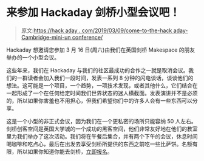 # 来参加 Hackaday 剑桥小型会议吧！

> 原文:[https://hack aday . com/2019/03/09/come-to-the-hack aday-Cambridge-mini-un conference/](https://hackaday.com/2019/03/09/come-to-the-hackaday-cambridge-mini-unconference/)

Hackaday 想邀请您参加 3 月 16 日(周六)由我们在英国剑桥 Makespace 的朋友举办的一个小型会议。

这些年来，我们在 Hackaday 与我们的社区最成功的合作之一就是取消会议。我们的一群读者会加入我们一段时间，发表一系列 8 分钟的闪电谈话，谈谈他们的想法。这可能是一个项目，一个趋势，一项技术发现，或者其他什么，它们结合在一起形成了一个在任何给定时间我们世界状态的迷人横截面。发表演讲并不是必须的，所以如果你害羞也不用担心，但我们希望你们中的许多人会有一些东西可以分享。

这是一个小型的非正式会议，因为我们在一个更私密的场所只能容纳 50 人左右。剑桥创客空间是英国大学城的一个成功的黑客空间，他们非常友好地在他们的教室里为我们举办了这次活动。我们将在午餐后集合，并有两个下午的会议，休息时间喝咖啡和吃点心，最后在出发去享受剑桥所提供的东西之前吃一些比萨饼。名额有限，所以如果你知道你能去剑桥，[立即报名](https://www.meetup.com/Makespace/events/254958315/)。